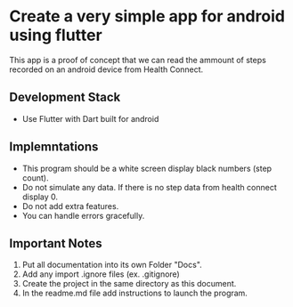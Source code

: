 # Create a very simple app for android using flutter

This app is a proof of concept that we can read the ammount of steps recorded on an android device from Health Connect.

## Development Stack

- Use Flutter with Dart built for android

## Implemntations

- This program should be a white screen display black numbers (step count).
- Do not simulate any data.  If there is no step data from health connect display 0.
- Do not add extra features.
- You can handle errors gracefully.

## Important Notes

1. Put all documentation into its own Folder "Docs".
2. Add any import .ignore files (ex. .gitignore)
3. Create the project in the same directory as this document.
4. In the readme.md file add instructions to launch the program.